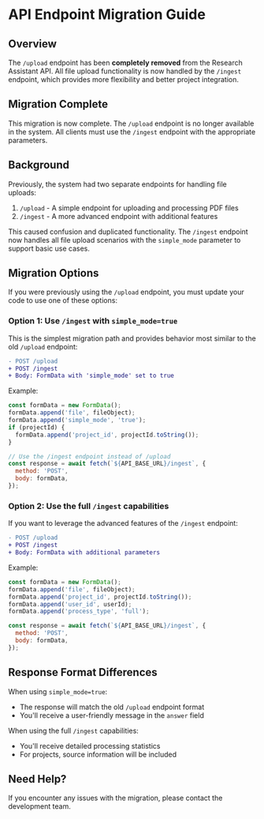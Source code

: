 # API Endpoint Migration Guide

## Overview

The `/upload` endpoint has been **completely removed** from the Research Assistant API. All file upload functionality is now handled by the `/ingest` endpoint, which provides more flexibility and better project integration.

## Migration Complete

This migration is now complete. The `/upload` endpoint is no longer available in the system. All clients must use the `/ingest` endpoint with the appropriate parameters.

## Background

Previously, the system had two separate endpoints for handling file uploads:

1. `/upload` - A simple endpoint for uploading and processing PDF files
2. `/ingest` - A more advanced endpoint with additional features

This caused confusion and duplicated functionality. The `/ingest` endpoint now handles all file upload scenarios with the `simple_mode` parameter to support basic use cases.

## Migration Options

If you were previously using the `/upload` endpoint, you must update your code to use one of these options:

### Option 1: Use `/ingest` with `simple_mode=true`

This is the simplest migration path and provides behavior most similar to the old `/upload` endpoint:

```diff
- POST /upload
+ POST /ingest
+ Body: FormData with 'simple_mode' set to true
```

Example:
```javascript
const formData = new FormData();
formData.append('file', fileObject);
formData.append('simple_mode', 'true');
if (projectId) {
  formData.append('project_id', projectId.toString());
}

// Use the /ingest endpoint instead of /upload
const response = await fetch(`${API_BASE_URL}/ingest`, {
  method: 'POST',
  body: formData,
});
```

### Option 2: Use the full `/ingest` capabilities

If you want to leverage the advanced features of the `/ingest` endpoint:

```diff
- POST /upload
+ POST /ingest
+ Body: FormData with additional parameters
```

Example:
```javascript
const formData = new FormData();
formData.append('file', fileObject);
formData.append('project_id', projectId.toString());
formData.append('user_id', userId);
formData.append('process_type', 'full');

const response = await fetch(`${API_BASE_URL}/ingest`, {
  method: 'POST',
  body: formData,
});
```

## Response Format Differences

When using `simple_mode=true`:
- The response will match the old `/upload` endpoint format
- You'll receive a user-friendly message in the `answer` field

When using the full `/ingest` capabilities:
- You'll receive detailed processing statistics
- For projects, source information will be included

## Need Help?

If you encounter any issues with the migration, please contact the development team. 